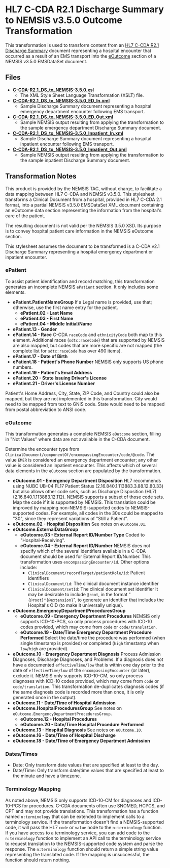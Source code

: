 # HL7 C-CDA R2.1 Discharge Summary to NEMSIS v3.5.0 Outcome Transformation

This transformation is used to transform content from an [HL7 C-CDA R2.1 Discharge Summary](https://www.hl7.org/ccdasearch/templates/2.16.840.1.113883.10.20.22.1.8.html) document representing a hospital encounter that occurred as a result of an EMS transport into the [eOutcome](https://nemsis.org/media/nemsis_v3/release-3.5.0/DataDictionary/PDFHTML/EMSDEMSTATE/sections/eOutcome.002.xml) section of a NEMSIS v3.5.0 EMSDataSet document.

## Files

* **[C-CDA-R2.1_DS_to_NEMSIS-3.5.0.xsl](C-CDA-R2.1_DS_to_NEMSIS-3.5.0.xsl)**
  * The XML Style Sheet Language Transformation (XSLT) file.
* **[C-CDA-R2.1_DS_to_NEMSIS-3.5.0_ED_In.xml](C-CDA-R2.1_DS_to_NEMSIS-3.5.0_ED_In.xml)**
  * Sample Discharge Summary document representing a hospital emergency department encounter following EMS transport.
* **[C-CDA-R2.1_DS_to_NEMSIS-3.5.0_ED_Out.xml](C-CDA-R2.1_DS_to_NEMSIS-3.5.0_ED_Out.xml)**
  * Sample NEMSIS output resulting from applying the transformation to the sample emergency department Discharge Summary document.
* **[C-CDA-R2.1_DS_to_NEMSIS-3.5.0_Inpatient_In.xml](C-CDA-R2.1_DS_to_NEMSIS-3.5.0_Inpatient_In.xml)**
  * Sample Discharge Summary document representing a hospital inpatient encounter following EMS transport.
* **[C-CDA-R2.1_DS_to_NEMSIS-3.5.0_Inpatient_Out.xml](C-CDA-R2.1_DS_to_NEMSIS-3.5.0_Inpatient_Out.xml)**
  * Sample NEMSIS output resulting from applying the transformation to the sample inpatient Discharge Summary document.

## Transformation Notes

This product is provided by the NEMSIS TAC, without charge, to facilitate a data mapping between HL7 C-CDA and NEMSIS v3.5.0. This stylesheet transforms a Clinical Document from a hospital, provided in HL7 C-CDA 2.1 format, into a partial NEMSIS v3.5.0 EMSDataSet XML document containing an eOutcome data section representing the information from the hospital's care of the patient.

The resulting document is not valid per the NEMSIS 3.5.0 XSD. Its purpose is to convey hospital patient care information in the NEMSIS eOutcome section.

This stylesheet assumes the document to be transformed is a C-CDA v2.1 Discharge Summary representing a hospital emergency department or inpatient encounter.

### ePatient

To assist patient identification and record matching, this transformation generates an incomplete NEMSIS `ePatient` section. It only includes some elements.

* **ePatient.PatientNameGroup**
If a Legal name is provided, use that; otherwise, use the first name entry for the patient.
  * **ePatient.02 - Last Name**
  * **ePatient.03 - First Name**
  * **ePatient.04 - Middle Initial/Name**
* **ePatient.13 - Gender**
* **ePatient.14 - Race**
  C-CDA `raceCode` and `ethnicityCode` both map to this element. Additional races (`sdtc:raceCode`) that are supported by NEMSIS are also mapped, but codes that are more specific are not mapped (the complete list for `sdtc:raceCode` has over 490 items).
* **ePatient.17 - Date of Birth**
* **ePatient.18 - Patient's Phone Number**
  NEMSIS only supports US phone numbers.
* **ePatient.19 - Patient's Email Address**
* **ePatient.20 - State Issuing Driver's License**
* **ePatient.21 - Driver's License Number**

Patient's Home Address, City, State, ZIP Code, and Country could also be mapped, but they are not implemented in this transformation. City would need to be mapped from text to GNIS code. State would need to be mapped from postal abbreviation to ANSI code.

### eOutcome

This transformation generates a complete NEMSIS `eOutcome` section, filling in "Not Values" where data are not available in the C-CDA document.

Determine the encounter type from `ClinicalDocument/componentOf/encompassingEncounter/code/@code`. The value `EMER` is considered an emergency department encounter; any other value is considered an inpatient encounter. This affects which of several data elements in the `eOutcome` section are populated by the transformation.

* **eOutcome.01 - Emergency Department Disposition**
  HL7 recommends using NUBC UB-04 FL17 Patient Status (2.16.840.1.113883.3.88.12.80.33) but also allows other code sets, such as Discharge Disposition (HL7) (2.16.840.1.113883.12.112). NEMSIS supports a subset of those code sets. Map the code if it is supported by NEMSIS. This translation could be improved by mapping non-NEMSIS-supported codes to NEMSIS-supported codes. For example, all codes in the 30s could be mapped to "30", since they represent variations of "Still a Patient".
* **eOutcome.02 - Hospital Disposition**
  See notes on `eOutcome.01`.
* **eOutcome.ExternalDataGroup**
  * **eOutcome.03 - External Report ID/Number Type**
    Coded to "Hospital-Receiving".
  * **eOutcome.04 - External Report ID/Number**
    NEMSIS does not specify which of the several identifiers available in a C-CDA document should be used for External Report ID/Number. This transformation uses `encompassingEncounter/id`. Other options include:
    * `ClinicalDocument/recordTarget/patientRole/id`: Patient identifiers
    * `ClinicalDocument/id`: The clinical document instance identifier
    * `ClinicalDocument/setId`: The clinical document set identifier
    It may be desirable to include `@root`, in the format "`{@root}^{@extension}`", to generate an identifier that includes the Hospital's OID (to make it universally unique).
* **eOutcome.EmergencyDepartmentProceduresGroup**
  * **eOutcome.09 - Emergency Department Procedures**
  NEMSIS only supports ICD-10-PCS, so only process procedures with ICD-10 codes provided, which may come from `code` or `code/translation`.
  * **eOutcome.19 - Date/Time Emergency Department Procedure Performed**
  Select the date/time the procedure was performed (when single timestamp is provided) or completed (`high` timestamp when `low`/`high` are provided).
* **eOutcome.10 - Emergency Department Diagnosis**
  Process Admission Diagnoses, Discharge Diagnoses, and Problems.
  If a diagnosis does not have a documented `effectiveTime/low` that is within one day prior to the date of `effectiveTime/low` of the `encompassingEncounter` (or later), exclude it.
  NEMSIS only supports ICD-10-CM, so only process diagnoses with ICD-10 codes provided,  which may come from `code` or `code/translation`.
  This transformation de-duplicates diagnosis codes (if the same diagnosis code is recorded more than once, it is only generated once in the output).
* **eOutcome.11 - Date/Time of Hospital Admission**
* **eOutcome.HospitalProceduresGroup**
  See notes on `eOutcome.EmergencyDepartmentProceduresGroup`.
  * **eOutcome.12 - Hospital Procedures**
  * **eOutcome.20 - Date/Time Hospital Procedure Performed**
* **eOutcome.13 - Hospital Diagnosis**
  See notes on `eOutcome.10`.
* **eOutcome.16 - Date/Time of Hospital Discharge**
* **eOutcome.18 - Date/Time of Emergency Department Admission**

### Dates/Times

* Date: Only transform date values that are specified at least to the day.
* Date/Time: Only transform date/time values that are specified at least to the minute and have a timezone.

### Terminology Mapping

As noted above, NEMSIS only supports ICD-10-CM for diagnoses and ICD-10-PCS for procedures. C-CDA documents often use SNOMED, HCPCS, and CPT and may not provide translations. This transformation has a function named `n:terminology` that can be extended to implement calls to a terminology service. If the transformation doesn't find a NEMSIS-supported code, it will pass the HL7 `code` or `value` node to the `n:terminology` function. If you have access to a terminology service, you can add code to the `n:terminology` function to implement an API call to the terminology service to request translation to the NEMSIS-supported code system and parse the response. The `n:terminology` function should return a simple string value representing the translated code. If the mapping is unsuccessful, the function should return nothing.